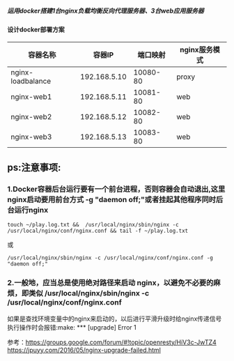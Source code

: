 ##### 运用docker搭建1台nginx负载均衡反向代理服务器、3台web应用服务器

#### 设计docker部署方案
|容器名称| 容器IP |端口映射| nginx服务模式 |
|--|--|--|--|
|  nginx-loadbalance |  192.168.5.10|10080-80 |proxy|
|  nginx-web1 		 |  192.168.5.11|10081-80 |web  |
|  nginx-web2 		 |  192.168.5.12|10082-80 |web  |
|  nginx-web3 		 |  192.168.5.13|10083-80 |web  |

## ps:注意事项:
### 1.Docker容器后台运行要有一个前台进程，否则容器会自动退出,这里nginx启动要用前台方式 -g "daemon off;"或者挂起其他程序同时后台运行nginx
```
touch ~/play.log.txt &&  /usr/local/nginx/sbin/nginx -c /usr/local/nginx/conf/nginx.conf && tail -f ~/play.log.txt
```
或
```
/usr/local/nginx/sbin/nginx -c /usr/local/nginx/conf/nginx.conf -g "daemon off;"
```
### 2.一般地，应当总是使用绝对路径来启动 nginx，以避免不必要的麻烦，即类似 /usr/local/nginx/sbin/nginx -c /usr/local/nginx/conf/nginx.conf
如果是查找环境变量中的nginx来启动的，以后进行平滑升级时给nginx传递信号执行操作时会报错:make: *** [upgrade] Error 1

参考：https://groups.google.com/forum/#!topic/openresty/HiV3c-JwTZ4
https://jpuyy.com/2016/05/nginx-upgrade-failed.html